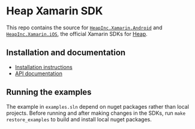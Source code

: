 # Heap Xamarin SDK

This repo contains the source for [`HeapInc.Xamarin.Android`](https://www.nuget.org/packages/HeapInc.Xamarin.Android) and
[`HeapInc.Xamarin.iOS`](https://www.nuget.org/packages/HeapInc.Xamarin.iOS), the official Xamarin SDKs for [Heap](https://heap.io).

## Installation and documentation

- [Installation instructions](https://developers.heap.io/docs/xamarin-quick-start)
- [API documentation](https://developers.heap.io/docs/xamarin-sdk-reference)

## Running the examples

The example in `examples.sln` depend on nuget packages rather than local projects.
Before running and after making changes in the SDKs, run `make restore_examples`
to build and install local nuget packages.
